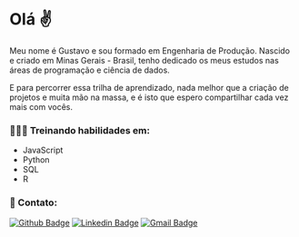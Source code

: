# Olá ✌️

Meu nome é Gustavo e sou formado em Engenharia de Produção. Nascido e criado em Minas Gerais - Brasil, tenho dedicado os meus estudos nas áreas de programação e ciência de dados. 

E para percorrer essa trilha de aprendizado, nada melhor que a criação de projetos e muita mão na massa, e é isto que espero compartilhar cada vez mais com vocês. 


### 👨🏼‍💻 Treinando habilidades em:
- JavaScript
- Python
- SQL
- R

### :iphone: Contato:
[![Github Badge](https://img.shields.io/badge/-Github-000?style=flat-square&logo=Github&logoColor=white&link=https://github.com/https://github.com/guftrindade)](https://github.com/https://github.com/guftrindade)
[![Linkedin Badge](https://img.shields.io/badge/-LinkedIn-blue?style=flat-square&logo=Linkedin&logoColor=white&link=https://www.linkedin.com/in/gustavoftrindade/)](https://www.linkedin.com/in/gustavoftrindade/)
[![Gmail Badge](https://img.shields.io/badge/-Gmail-c14438?style=flat-square&logo=Gmail&logoColor=white&link=mailto:gustavoferreiratrindade@gmail.com)](mailto:gustavoferreiratrindade@gmail.com)
